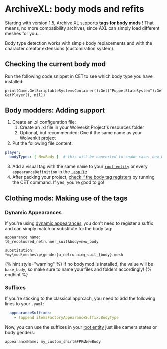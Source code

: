 # ArchiveXL: body mods and refits

Starting with version 1.5, Archive XL supports **tags for body mods** ! That means, no more compatibility archives, since AXL can simply load different meshes for you…

Body type detection works with simple body replacements and with the character creator extensions (customization system).

## Checking the current body mod

Run the following code snippet in CET to see which body type you have installed:

```
print(Game.GetScriptableSystemsContainer():Get("PuppetStateSystem"):GetBodyTypeSuffix(ItemID.new(), GetPlayer(), nil))
```

## Body modders: Adding support

1. Create an .xl configuration file:&#x20;
   1. Create an .xl file in your Wolvenkit Project's resources folder
   2. Optional, but recommended: Give it the same name as your Wolvenkit project
2. Put the following file content:

```yaml
player:
  bodyTypes: [ NewBody ]  # this will be converted to snake case: new_body
```

3. Add a visual tag with the same name to your [`root_entity`](../../files-and-what-they-do/entity-.ent-files/#root-entity) or every `appearanceDefinition` in the [`.app` file](../../files-and-what-they-do/appearance-.app-files.md#appearancedefinition)
4. After packing your project, [check if the body tag registers](archivexl-body-mods-and-refits.md#checking-the-current-body-mod) by running the CET command. If yes, you're good to go!

## Clothing mods: Making use of the tags

### Dynamic Appearances

If you're using [dynamic appearances](./#dynamic-appearances), you don't need to register a suffix and can simply match or substitute for the body tag:

```
appearance name:
t0_recoloured_netrunner_suit&body=new_body

substitution:
*my\mod\meshes\p{gender}a_netrunning_suit_{body}.mesh
```

{% hint style="warning" %}
If no body mod is installed, the value will be `base_body`, so make sure to name your files and folders accordingly!
{% endhint %}

### Suffixes

If you're sticking to the classical approach, you need to add the following lines to your `.yaml`:

```yaml
  appearanceSuffixes:
    - !append itemsFactoryAppearanceSuffix.BodyType
```

Now, you can use the suffixes in your [root entity](../../files-and-what-they-do/entity-.ent-files/#root-entity) just like camera states or body genders:

```
appearanceName: my_custom_shirt&FPP&NewBody
```

